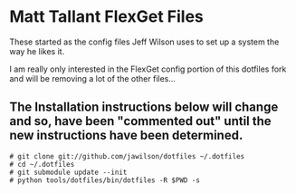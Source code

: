 # Matt Tallant FlexGet Files #

These started as the config files Jeff Wilson uses to set up a system the way he likes it.

I am really only interested in the FlexGet config portion of this dotfiles fork and will be removing a lot of the other files...


## The Installation instructions below will change and so, have been "commented out" until the new instructions have been determined. ##

    # git clone git://github.com/jawilson/dotfiles ~/.dotfiles
    # cd ~/.dotfiles
    # git submodule update --init
    # python tools/dotfiles/bin/dotfiles -R $PWD -s
